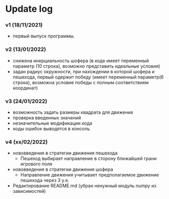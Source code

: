 # Update log

### v1 (18/11/2021)
- первый выпуск программы.

### v2 (13/01/2022)
- снижена инерциальность шофера (в коде имеет переменный параметр (10 строка), возможно представить идеальные условия)
- задан радиус окружности, при нахождении в которой шофера и пешехода, первый одержит победу (имеет переменный параметр(6 строка), возможна условие победы с полным соответствием координат)

### v3 (24/01/2022) 
- возможность задать размеры квадрата для движения
- проверка введенных значений
- незначительные модификации кода
- коды ошибок выводятся в консоль

### v4 (xx/02/2022) 
- нововведения в стратегии движения пешехода
    - Пешеход выбирает направление в сторону ближайшей грани игрового поля
- нововведения в стратегии движения шофера
    - Направление движения учитывает предполагаемое движение пешехода через 3 у.е.
- Редактирование README.md (убран ненужный модуль numpy из зависимостей)